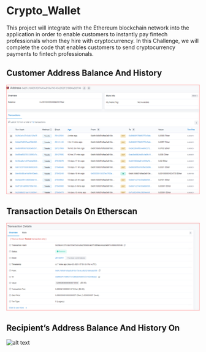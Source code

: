 # Crypto_Wallet

This project will integrate with the Ethereum blockchain network into the application in order to enable customers to instantly pay  fintech professionals whom they hire with cryptocurrency. In this Challenge, we will complete the code that enables customers to send cryptocurrency payments to fintech professionals. 

## Customer Address Balance And History

![alt text](Images\address_balance_and_history_on_Etherscan.PNG)


## Transaction Details On Etherscan

![alt text](Images\transaction_details_on_Etherscan.PNG)


## Recipient’s Address Balance And History On

![alt text](/Images/PyChain_Multple_Block_Entries_VALIDATED-CHAIN.PNG)


